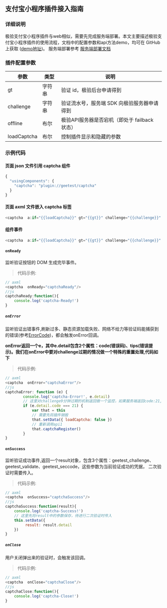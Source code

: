 ## 支付宝小程序插件接入指南

### 详细说明
极验支付宝小程序插件与web相似，需要先完成服务端部署。本文主要描述极验支付宝小程序插件的使用流程，文档中的配置参数和api方法demo，均可在 GitHub上获取 ([demo地址](https://github.com/GeeTeam/gt-miniprogram-alipay-demo))。
服务端部署参考 [服务端部署文档](https://docs.geetest.com/sensebot/deploy/server/java)

### 插件配置参数

| 参数 | 类型 | 说明 |
| ---- | ---- | ---- |
| gt | 字符串 | 验证 id，极验后台申请得到 |
| challenge   | 字符串 | 验证流水号，服务端 SDK 向极验服务器申请得到                |
| offline     | 布尔   | 极验API服务器是否宕机（即处于 failback 状态）                |
|  loadCaptcha | 布尔 | 控制插件显示和隐藏的参数 |

### 示例代码

#### 页面 json 文件引用 captcha 组件
```javascript
{
  "usingComponents": {
    "captcha": "plugin://geetest/captcha"
  }
}
```

#### 页面 axml 文件嵌入 captcha 标签
```javascript
<captcha  a:if="{{loadCaptcha}}" gt="{{gt}}" challenge="{{challenge}}" offline="{{offline}}" />
```

#### 组件事件
```javascript
<captcha  a:if="{{loadCaptcha}}" gt="{{gt}}" challenge="{{challenge}}" offline="{{offline}}" onSuccess="captchaSuccess" lang="en" onReady="captchaReady" onClose="captchaClose" onError="captchaError" />
```

#### `onReady`

监听验证按钮的 DOM 生成完毕事件。
>代码示例:

```js
// axml
<captcha  onReady="captchaReady"/>
//js  
captchaReady:function(){
    console.log('captcha-Ready!')
}
```

##### `onError`
监听验证出错事件,刷新过多、静态资源加载失败、网络不给力等验证码能捕获到的错误(参考[ErrorCode](/sensebot/apirefer/errorcode/web/))，都会触发onError回调。

**onError返回一个e，其中e.detail包含2个属性：code(错误码)、tips(错误提示)。我们在onError中要对challenge过期的情况做一个特殊的重置处理,代码如下**
>代码示例:

```js
// axml
<captcha  onError="captchaError"/>
//js  
captchaError: function (e) {
        console.log('captcha-Error!', e.detail)
        // 这里对challenge9分钟过期的机制返回做一个监控，如果服务端返回code:21,tips:not proof，则重新调用api1重置
        if (e.detail.code === 21) {
            var that = this
            // 需要先将插件销毁
            that.setData({ loadCaptcha: false })
            // 重新调用api1
            that.captchaRegister()
        }
}
```

#### `onSuccess`

监听验证成功事件,返回一个result对象，包含3个属性：geetest_challenge、geetest_validate、geetest_seccode，这些参数为当前验证成功的凭据，
二次验证时需要传入。
>代码示例:

```js
// axml
<captcha  onSuccess="captchaSuccess"/>
//js  
captchaSuccess:function(result){
    console.log('captcha-Success!')
    // 这里先将result中的参数保存，待进行二次验证时传入
    this.setData({
         result: result.detail
    })
}
```

##### `onClose`
用户关闭弹出来的验证时，会触发该回调。

>代码示例:

```js
// axml
<captcha  onClose="captchaClose"/>
//js      
captchaClose:function(){
    console.log('captcha-Close!')
}
```





